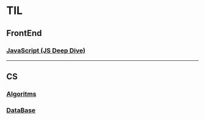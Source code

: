 # TIL
## FrontEnd
### [JavaScript (JS Deep Dive)](https://github.com/sr0020/TIL/tree/main/Javascript)
---
## CS
### [Algoritms](https://github.com/sr0020/TIL_FE/tree/main/Algoritms)
### [DataBase](https://github.com/sr0020/TIL_FE/tree/main/Date%20Base)